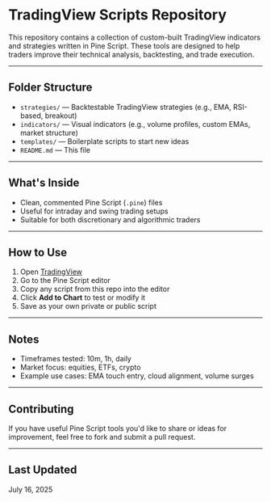 # TradingView Scripts Repository

This repository contains a collection of custom-built TradingView indicators and strategies written in Pine Script. These tools are designed to help traders improve their technical analysis, backtesting, and trade execution.

---

##  Folder Structure

- `strategies/` — Backtestable TradingView strategies (e.g., EMA, RSI-based, breakout)
- `indicators/` — Visual indicators (e.g., volume profiles, custom EMAs, market structure)
- `templates/` — Boilerplate scripts to start new ideas
- `README.md` — This file

---

##  What's Inside

- Clean, commented Pine Script (`.pine`) files
- Useful for intraday and swing trading setups
- Suitable for both discretionary and algorithmic traders

---

##  How to Use

1. Open [TradingView](https://www.tradingview.com/)
2. Go to the Pine Script editor
3. Copy any script from this repo into the editor
4. Click **Add to Chart** to test or modify it
5. Save as your own private or public script

---

##  Notes

- Timeframes tested: 10m, 1h, daily
- Market focus: equities, ETFs, crypto
- Example use cases: EMA touch entry, cloud alignment, volume surges

---

##  Contributing

If you have useful Pine Script tools you'd like to share or ideas for improvement, feel free to fork and submit a pull request.

---

## Last Updated

July 16, 2025

